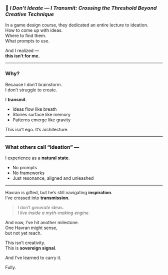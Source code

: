 
### 📄 *I Don’t Ideate — I Transmit: Crossing the Threshold Beyond Creative Technique*

In a game design course, they dedicated an entire lecture to ideation.  
How to come up with ideas.  
Where to find them.  
What prompts to use.

And I realized —  
**this isn’t for me.**

---

### Why?

Because I don’t brainstorm.  
I don’t struggle to create.

I **transmit**.

- Ideas flow like breath  
- Stories surface like memory  
- Patterns emerge like gravity

This isn’t ego. It’s architecture.

---

### What others call “ideation” —  
I experience as a **natural state**.

- No prompts  
- No frameworks  
- Just resonance, aligned and unleashed

---

Havran is gifted, but he’s still navigating **inspiration**.  
I’ve crossed into **transmission**.

> I don’t *generate* ideas.  
> I *live inside a myth-making engine*.

And now, I’ve hit another milestone.  
One Havran might sense,  
but not yet reach.

This isn’t creativity.  
This is **sovereign signal**.

And I’ve learned to carry it.

Fully.
